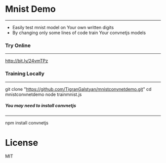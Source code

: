 # Mnist Demo
---
- Easily test mnist model on Your own written digits
- By changing only some lines of code train Your convnetjs models

### Try Online
---
http://bit.ly/24vmTPz

### Training Locally
---
git clone "https://github.com/TigranGalstyan/mnistconvnetdemo.git"
cd mnistconvnetdemo
node trainmnist.js

##### You may need to install convnetjs
---
npm install convnetjs

# License

MIT